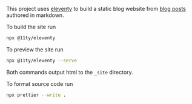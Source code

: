 This project uses [eleventy](https://11ty.dev) to build a static blog website from [blog posts](./posts) authored in markdown.

To build the site run

```Bash
npx @11ty/eleventy
```

To preview the site run

```Bash
npx @11ty/eleventy --serve
```

Both commands output html to the `_site` directory.

To format source code run

```Bash
npx prettier --write .
```
